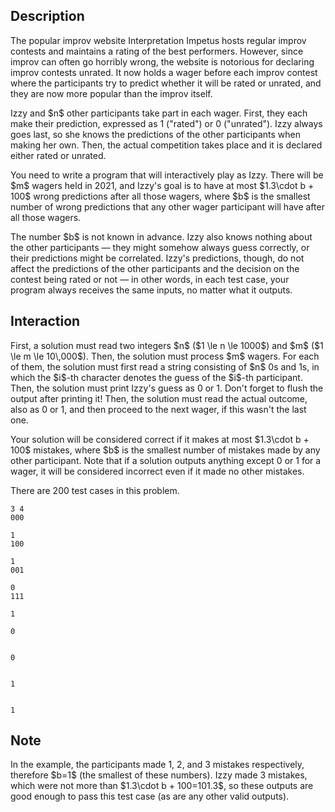 ## Description

<div><p>The popular improv website <span class="tex-font-style-underline">Interpretation Impetus</span> hosts regular improv contests and maintains a rating of the best performers. However, since improv can often go horribly wrong, the website is notorious for declaring improv contests <span class="tex-font-style-underline">unrated</span>. It now holds a wager before each improv contest where the participants try to predict whether it will be rated or unrated, and they are now more popular than the improv itself.</p><p>Izzy and $n$ other participants take part in each wager. First, they each make their prediction, expressed as <span class="tex-font-style-tt">1</span> ("rated") or <span class="tex-font-style-tt">0</span> ("unrated"). Izzy always goes last, so she knows the predictions of the other participants when making her own. Then, the actual competition takes place and it is declared either rated or unrated.</p><p>You need to write a program that will interactively play as Izzy. There will be $m$ wagers held in 2021, and Izzy's goal is to have at most $1.3\cdot b + 100$ wrong predictions after all those wagers, where $b$ is the <span class="tex-font-style-underline">smallest</span> number of wrong predictions that any other wager participant will have after all those wagers. </p><p>The number $b$ is not known in advance. Izzy also knows nothing about the other participants&nbsp;— they might somehow always guess correctly, or their predictions might be correlated. Izzy's predictions, though, do not affect the predictions of the other participants and the decision on the contest being rated or not&nbsp;— in other words, in each test case, your program always receives the same inputs, no matter what it outputs.</p></div><div><h2>Interaction</h2><p>First, a solution must read two integers $n$ ($1 \le n \le 1000$) and $m$ ($1 \le m \le 10\,000$). Then, the solution must process $m$ wagers. For each of them, the solution must first read a string consisting of $n$ <span class="tex-font-style-tt">0</span>s and <span class="tex-font-style-tt">1</span>s, in which the $i$-th character denotes the guess of the $i$-th participant. Then, the solution must print Izzy's guess as <span class="tex-font-style-tt">0</span> or <span class="tex-font-style-tt">1</span>. Don't forget to flush the output after printing it! Then, the solution must read the actual outcome, also as <span class="tex-font-style-tt">0</span> or <span class="tex-font-style-tt">1</span>, and then proceed to the next wager, if this wasn't the last one. </p><p>Your solution will be considered correct if it makes at most $1.3\cdot b + 100$ mistakes, where $b$ is the smallest number of mistakes made by any other participant. Note that if a solution outputs anything except <span class="tex-font-style-tt">0</span> or <span class="tex-font-style-tt">1</span> for a wager, it will be considered incorrect even if it made no other mistakes. </p><p>There are 200 test cases in this problem.</p></div>





```input1
3 4
000

1
100

1
001

0
111

1
```




```output1
0


0


1


1
```



## Note

<p>In the example, the participants made 1, 2, and 3 mistakes respectively, therefore $b=1$ (the smallest of these numbers). Izzy made 3 mistakes, which were not more than $1.3\cdot b + 100=101.3$, so these outputs are good enough to pass this test case (as are any other valid outputs).</p>
